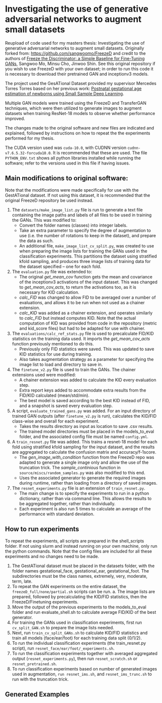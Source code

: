 # Investigating the use of generative adversarial networks to augment small datasets
Reupload of code used for my masters thesis: Investigating the use of generative adversarial networks to augment small datasets. Originally forked from: https://github.com/sangwoomo/FreezeD and credit to the authors of [Freeze the Discriminator: a Simple Baseline for Fine-Tuning GANs](https://arxiv.org/abs/2002.10964), Sangwoo Mo, Minsu Cho, Jinwoo Shin. See this original repository if you wish to use FreezeD with your own dataset; in order to run this code it is necessary to download their pretrained GAN and inceptionv3 models.

The project used the GesATional Dataset provided my supervisor Mercedes Torres Torres based on her previous work: [Postnatal gestational age estimation of newborns using Small Sample Deep Learning](https://www.sciencedirect.com/science/article/pii/S0262885618301483).

Multiple GAN models were trained using the FreezeD and TransferGAN techniques, which were then utilized to generate images to augment datasets when training ResNet-18 models to observe whether performance improved.

The changes made to the original software and new files are indicated and explained, followed by instructions on how to repeat the the experiments performed for my thesis.

The CUDA version used was `cuda-10.0`, with CUDNN version `cudnn-v7.6.5.32-forcuda10.0`. It is recommended that these are used.
The file `PYTHON_ENV.txt` shows all python libraries installed while running the software; refer to the versions used in this file if having issues.

## Main modifications to original software:
Note that the modifications were made specifically for use with the GestATional dataset. If not using this dataset, it is recommended that the original FreezeD repository be used instead.

1. The `datasets/make_image_list.py` file is run to generate a text file containing the image paths and labels of all files to be used in training the GANs. This was modified to:
   * Convert the folder names (classes) into integer labels.
   * Take an extra parameter to specify the degree of augmentation to use (i.e. the number of rotations to keep in the dataset), and prepare the data as such.
   * An additional file, `make_image_list_cv_split.py`, was created to use when preparing the image lists for training the GANs used in the classification experiments.       This partitions the dataset using stratified kfold sampling, and produces three image lists of training data for the dataset specified – one for each fold.
2. The `evaluation.py` file was extended to:
   * The original *get_mean_cov* function gets the mean and covariance of the inceptionv3 activations of the input dataset. This was changed to *get_mean_cov_acts*, to return the activations too, as it is necessary for KID calculation.
   * *calc_FID*  was changed to allow FID to be averaged over a number of evaluations, and allows it to be run when not used as a chainer extension.
   * *calc_KID* was added as a chainer extension, and operates similarly to *calc_FID* but instead computes KID. Note that the actual computation of KID was provided from code in the repository (metric and kid_score files) but had to be adapted for use with chainer.
3. The `evaluations/calc_ref_stats.py` file is used to precalculate FID/KID statistics on the training data used. It imports the *get_mean_cov_acts* function previously mentioned to do this.
   * Previously only FID statistics were saved. This was updated to save KID statistics for use during training.
   * Also takes augmentation strategy as a parameter for specifying the image list to load and directory to save in.
4. The `finetune_v2.py` file is used to train the GANs. The chainer extensions used were modified:
   * A chainer extension was added to calculate the KID every evaluation step.
   * Extra report keys added to accommodate extra results from the FID/KID calculated (mean/std/min).
   * The best model is saved according to the best KID instead of FID, and a snapshot is saved every evaluation step.
5. A script, `evaluate_trained_gans.py` was added. For an input directory of trained GAN outputs (after `finetune_v2.py` is run), calculates the KID/FID class-wise and overall for each experiment.
   * Takes the results directory as input as location to save .csv results.
   * The trained model directories must be placed in the models_to_eval folder, and the associated config file must be named `config.yml`.
6. A `train_resnet.py` file was added. This trains a resnet-18 model for each fold using stratified kfold sampling for the input dataset, and the results are aggregated to calculate the confusion matrix and accuracy/f-1score.
   * The *gen_image_with_condition* function from the FreezeD repo was adapted to generate a single image only and allow the use of the truncation trick. The *sample_continious* function in `source/miscs/random_samples.py` was also modified to this end.
   * Uses the associated generator to generate the required images during runtime, rather than loading from a directory of saved images.
7. The `resnet_experiments.py` file is an extension of `train_resnet.py`. 
   * The main change is to specify the experiments to run in a python dictionary, rather than via command line. This allows the results to be aggregated together, rather than individually. 
   * Each experiment is also run 5 times to calculate an average of the performance with standard deviation.

## How to run experiments
To repeat the experiments, all scripts are prepared in the shell_scripts folder. If not using slurm and instead running on your own machine, only run the python commands. Note that the config files are included for all these experiments and no changes need to be made.

1. The GestATional dataset must be placed in the datasets folder,  with the folder names gestational_face, gestational_ear, gestational_foot. The subdirectories must be the class names, extremely, very, moderate, term, late. 
2. To repeat the GAN experiments on the entire dataset, the `freezeD_full/none/partial.sh` scripts can be run. 
a. The image lists are prepared, followed by precalculating the KID/FID statistics, then the FreezeD/Finetuning experiments.
3. Move the output of the previous experiments to the models_to_eval folder and run evaluate_shell.sh to calculate average FID/KID of the best generator.
4. For training the GANs used in classification experiments,  first run `cv_split_GAN.sh` to prepare the image lists needed.
5. Next, run `train_cv_split_GANs.sh` to calculate KID/FID statistics and train all models (face/ear/foot) for each training data split (0/1/2).
6. To run the individual classification experiments (the train_resnet.py script), run `resnet_face/ear/foot/_experiments.sh`.
7. To run the classification experiments together with averaged aggregated output (`resnet_experiments.py`), then run `resnet_scratch.sh` or `resnet_pretrained.sh`.
8. To run classification experiments based on number of generated images used in augmentation, `run resnet_ims.sh`, and `resnet_ims_trunc.sh` to run with the truncation trick.

## Generated Examples

